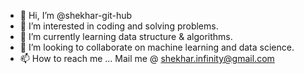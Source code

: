 - 👋 Hi, I’m @shekhar-git-hub
- 👀 I’m interested in coding and solving problems.
- 🌱 I’m currently learning data structure & algorithms.
- 💞️ I’m looking to collaborate on machine learning and data science.
- 📫 How to reach me ... Mail me @ shekhar.infinity@gmail.com

<!---
shekhar-git-hub/shekhar-git-hub is a ✨ special ✨ repository because its `README.md` (this file) appears on your GitHub profile.
You can click the Preview link to take a look at your changes.
--->
